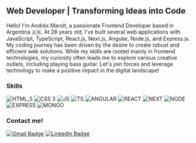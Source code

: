 ## Web Developer | Transforming Ideas into Code
Hello! I'm Andrés Marolt, a passionate Frontend Developer based in Argentina 🇦🇷. At 28 years old, I've built several web applications with JavaScript, TypeScript, React.js, Next.js, Angular, Node.js, and Express.js. My coding journey has been driven by the desire to create robust and efficient web solutions. While my skills are rooted mainly in frontend technologies, my curiosity often leads me to explore various creative outlets, including playing bass guitar. Let's join forces and leverage technology to make a positive impact in the digital landscape!

### Skills
![HTML_5](https://img.shields.io/badge/HTML5-E34F26?style=for-the-badge&logo=html5&logoColor=white)
![CSS 3](https://img.shields.io/badge/CSS3-1572B6?style=for-the-badge&logo=css3&logoColor=white)
![JS](https://img.shields.io/badge/JavaScript-F0DB4F?style=for-the-badge&logo=javascript&logoColor=black)
![TS](https://img.shields.io/badge/Typescript-007acc?style=for-the-badge&logo=typescript&logoColor=white)
![ANGULAR](https://img.shields.io/badge/Angular-DD0031?style=for-the-badge&logo=angular&logoColor=white)
![REACT](https://img.shields.io/badge/React-61DAFB?style=for-the-badge&logo=react&logoColor=black)
![NEXT](https://img.shields.io/badge/Next-000?style=for-the-badge&logo=nextdotjs&logoColor=white)
![NODE](https://img.shields.io/badge/Node.js-339933?style=for-the-badge&logo=nodedotjs&logoColor=white)
![EXPRESS](https://img.shields.io/badge/Express.js-000?style=for-the-badge&logo=express&logoColor=white)
![MONGO](https://img.shields.io/badge/MongoDB-3FA037?style=for-the-badge&logo=mongodb&logoColor=white)

### Contact me!
[![Gmail Badge](https://img.shields.io/badge/-Gmail-D14836?style=flat&logo=gmail&logoColor=white)](mailto:andresmmarolt@gmail.com)
[![LinkedIn Badge](https://img.shields.io/badge/-LinkedIn-0077B5?style=flat&logo=linkedin&logoColor=white)](https://www.linkedin.com/in/marcos-andres-marolt/)

